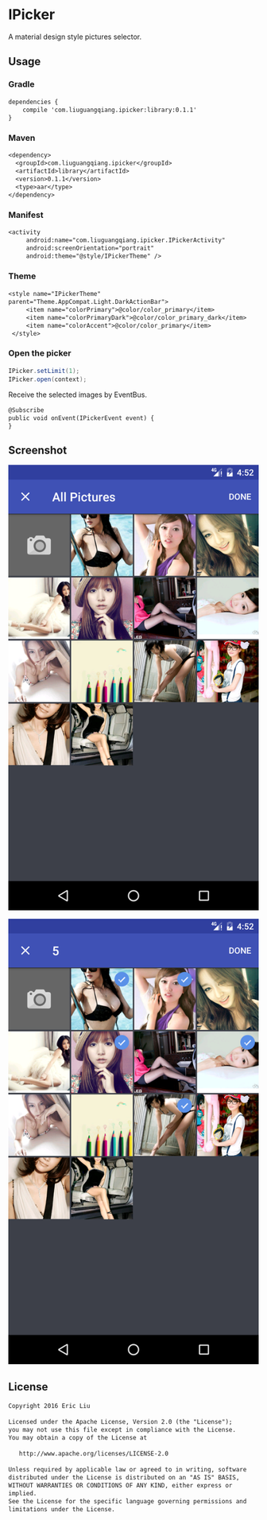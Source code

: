 IPicker
======================================
A material design style pictures selector.

## Usage
### Gradle

```
dependencies {
   	compile 'com.liuguangqiang.ipicker:library:0.1.1'
}
```

### Maven
```
<dependency>
  <groupId>com.liuguangqiang.ipicker</groupId>
  <artifactId>library</artifactId>
  <version>0.1.1</version>
  <type>aar</type>
</dependency>
```

### Manifest

```
<activity
     android:name="com.liuguangqiang.ipicker.IPickerActivity"
     android:screenOrientation="portrait"
     android:theme="@style/IPickerTheme" />
```

### Theme
```
<style name="IPickerTheme" parent="Theme.AppCompat.Light.DarkActionBar">
     <item name="colorPrimary">@color/color_primary</item>
     <item name="colorPrimaryDark">@color/color_primary_dark</item>
     <item name="colorAccent">@color/color_primary</item>
 </style>
```

### Open the picker
```java
IPicker.setLimit(1);
IPicker.open(context);
```

Receive the selected images by EventBus.

```
@Subscribe
public void onEvent(IPickerEvent event) {
}
```

## Screenshot
![](arts/1.png)

![](arts/2.png)

## License

    Copyright 2016 Eric Liu

    Licensed under the Apache License, Version 2.0 (the "License");
    you may not use this file except in compliance with the License.
    You may obtain a copy of the License at

       http://www.apache.org/licenses/LICENSE-2.0

    Unless required by applicable law or agreed to in writing, software
    distributed under the License is distributed on an "AS IS" BASIS,
    WITHOUT WARRANTIES OR CONDITIONS OF ANY KIND, either express or implied.
    See the License for the specific language governing permissions and
    limitations under the License.